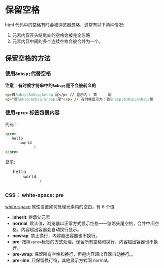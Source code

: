 # 保留空格

html 代码中的空格有时会被浏览器忽略，通常有以下两种情况:
1. 元素内容开头结尾处的空格会被完全忽略
2. 元素内容中间的多个连续空格会被合并为一个。

## 保留空格的方法
### 使用`&nbsp;`代替空格
**注意：有时候字符串中的`&nbsp;`是不会被转义的**
```html
<p>首&nbsp;&nbsp;&nbsp;尾</p> // 显示为： 首     尾
<p>"首&nbsp;&nbsp;&nbsp;尾"</p> // 有时候显示为：首&nbsp;&nbsp;&nbsp;尾
```




### 使用`<pre>` 标签包裹内容
代码：
```html
<pre>
   hello
       world
             !
</pre>
```
显示:
<pre>
   hello
       world
             !
</pre>
### CSS： white-space: pre
 [white-space](https://developer.mozilla.org/zh-CN/docs/Web/CSS/white-space) 属性设置如何处理元素内的空白，有 6 个值
 - **inherit**: 继承父元素
 - **normal**: 默认值，浏览器以正常方式显示空格——忽略头尾空格，合并中间空格。内容超出容器会自动换行显示。
 - **nowrap**: 禁止换行，内容超出容器也不换行。
 - **pre**: 按照`<pre>`标签的方式处理，保留所有空格和换行，内容超出容器也不换行。
 - **pre-wrap**: 保留所有空格和换行，但是内容超出容器自动换行。。
 - **pre-line**: 只保留换行符，其他显示方式同 normal。

